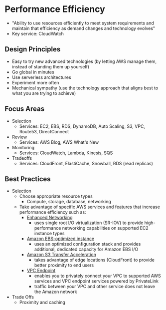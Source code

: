 # Performance Efficiency

* "Ability to use resources efficiently to meet system requirements and maintain that efficiency as demand changes and technology evolves"
* Key service: CloudWatch


## Design Principles

* Easy to try new advanced technologies (by letting AWS manage them, instead of standing them up yourself)
* Go global in minutes
* Use serverless architectures
* Experiment more often
* Mechanical sympathy (use the technology approach that aligns best to what you are trying to achieve)


## Focus Areas

* Selection
	- Services: EC2, EBS, RDS, DynamoDB, Auto Scaling, S3, VPC, Route53, DirectConnect
* Review
	- Services: AWS Blog, AWS What's New
* Monitoring
	- Services: CloudWatch, Lambda, Kinesis, SQS
* Tradeoffs
	- Services: CloudFront, ElastiCache, Snowball, RDS (read replicas)


## Best Practices

* Selection
	- Choose appropriate resource types
		- Compute, storage, database, networking
	- Take advantage of specific AWS services and features that increase performance efficiency such as:
		- [Enhanced Networking](https://docs.aws.amazon.com/AWSEC2/latest/UserGuide/enhanced-networking.html)
			- uses single root I/O virtualization (SR-IOV) to provide high-performance networking capabilities on supported EC2 instance types
		- [Amazon EBS-optimized instance](https://docs.aws.amazon.com/AWSEC2/latest/UserGuide/EBSOptimized.html)
			- uses an optimized configuration stack and provides additional, dedicated capacity for Amazon EBS I/O
		- [Amazon S3 Transfer Acceleration](https://docs.aws.amazon.com/AmazonS3/latest/dev/transfer-acceleration.html)
			- takes advantage of edge locations (CloudFront) to provide better proximity to end users
		- [VPC Endpoint](https://docs.aws.amazon.com/vpc/latest/userguide/vpc-endpoints.html)
			- enables you to privately connect your VPC to supported AWS services and VPC endpoint services powered by PrivateLink
			- traffic between your VPC and other service does not leave the Amazon network
* Trade Offs
	- Proximity and caching
